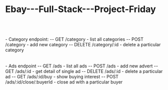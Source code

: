 # Ebay---Full-Stack---Project-Friday
<br>
<br>
<br>
- Category endpoint:
-- GET /category - list all categories
-- POST /category - add new category
-- DELETE /category/:id - delete a particular category
<br>
<br>
<br>
- Ads endpoint
-- GET /ads - list all ads
-- POST /ads - add new advert
-- GET /ads/:id - get detail of single ad
-- DELETE /ads/:id - delete a particular ad
-- GET /ads/:id/buy - show buying interest
-- POST /ads/:id/close/:buyerId - close ad with a particular buyer
